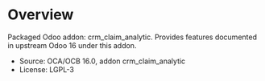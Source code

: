 # Overview

Packaged Odoo addon: crm_claim_analytic. Provides features documented in upstream Odoo 16 under this addon.

- Source: OCA/OCB 16.0, addon crm_claim_analytic
- License: LGPL-3
